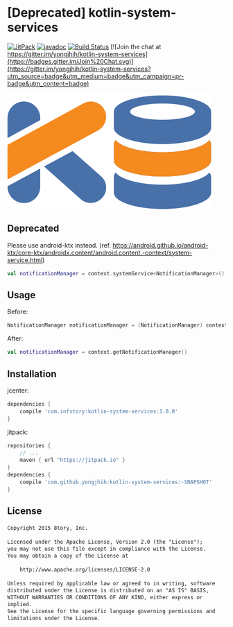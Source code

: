 # [Deprecated] kotlin-system-services

<!--[![Android Arsenal](https://img.shields.io/badge/Android%20Arsenal-RxParse-brightgreen.svg?style=flat)](http://android-arsenal.com/details/1/1670)-->
<!--[![Download](https://api.bintray.com/packages/yongjhih/maven/kotlin-system-services/images/download.svg) ](https://bintray.com/yongjhih/maven/kotlin-system-services/_latestVersion)-->
[![JitPack](https://img.shields.io/github/tag/yongjhih/kotlin-system-services.svg?label=JitPack)](https://jitpack.io/#yongjhih/kotlin-system-services)
[![javadoc](https://img.shields.io/github/tag/yongjhih/kotlin-system-services.svg?label=javadoc)](https://jitpack.io/com/github/yongjhih/kotlin-system-services/-SNAPSHOT/javadoc/)
[![Build Status](https://travis-ci.org/yongjhih/kotlin-system-services.svg)](https://travis-ci.org/yongjhih/kotlin-system-services)
[![Join the chat at https://gitter.im/yongjhih/kotlin-system-services](https://badges.gitter.im/Join%20Chat.svg)](https://gitter.im/yongjhih/kotlin-system-services?utm_source=badge&utm_medium=badge&utm_campaign=pr-badge&utm_content=badge)

![](art/kotlin-system-services.png)

## Deprecated

Please use android-ktx instead. (ref. https://android.github.io/android-ktx/core-ktx/androidx.content/android.content.-context/system-service.html)

```kotlin
val notificationManager = context.systemService<NotificationManager>();
```

## Usage

Before:

```java
NotificationManager notificationManager = (NotificationManager) context.getSystemService(Context.NOTIFICATION_SERVICE);
```

After:

```kotlin
val notificationManager = context.getNotificationManager()
```

## Installation

jcenter:

```gradle
dependencies {
    compile 'com.infstory:kotlin-system-services:1.0.0'
}
```

jitpack:

```gradle
repositories {
    // ...
    maven { url "https://jitpack.io" }
}
dependencies {
    compile 'com.github.yongjhih:kotlin-system-services:-SNAPSHOT'
}
```

## License

```
Copyright 2015 8tory, Inc.

Licensed under the Apache License, Version 2.0 (the "License");
you may not use this file except in compliance with the License.
You may obtain a copy of the License at

    http://www.apache.org/licenses/LICENSE-2.0

Unless required by applicable law or agreed to in writing, software
distributed under the License is distributed on an "AS IS" BASIS,
WITHOUT WARRANTIES OR CONDITIONS OF ANY KIND, either express or implied.
See the License for the specific language governing permissions and
limitations under the License.
```
